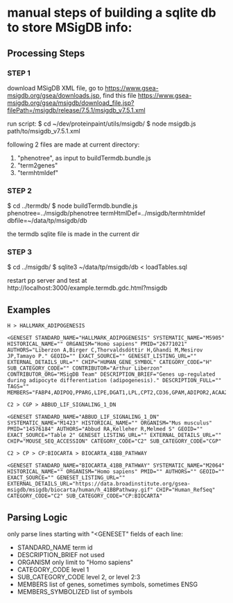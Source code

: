 # manual steps of building a sqlite db to store MSigDB info:

## Processing Steps

### STEP 1

download MSigDB XML file, go to https://www.gsea-msigdb.org/gsea/downloads.jsp, find this file
https://www.gsea-msigdb.org/gsea/msigdb/download_file.jsp?filePath=/msigdb/release/7.5.1/msigdb_v7.5.1.xml

run script:
$ cd ~/dev/proteinpaint/utils/msigdb/
$ node msigdb.js path/to/msigdb_v7.5.1.xml

following 2 files are made at current directory:
1. "phenotree", as input to buildTermdb.bundle.js
2. "term2genes"
3. "termhtmldef"


### STEP 2

$ cd ../termdb/
$ node buildTermdb.bundle.js phenotree=../msigdb/phenotree termHtmlDef=../msigdb/termhtmldef dbfile=~/data/tp/msigdb/db

the termdb sqlite file is made in the current dir


### STEP 3

$ cd ../msigdb/
$ sqlite3 ~/data/tp/msigdb/db < loadTables.sql 

restart pp server and test at http://localhost:3000/example.termdb.gdc.html?msigdb


## Examples
```
H > HALLMARK_ADIPOGENESIS

<GENESET STANDARD_NAME="HALLMARK_ADIPOGENESIS" SYSTEMATIC_NAME="M5905" HISTORICAL_NAME="" ORGANISM="Homo sapiens" PMID="26771021" AUTHORS="Liberzon A,Birger C,Thorvaldsdóttir H,Ghandi M,Mesirov JP,Tamayo P." GEOID="" EXACT_SOURCE="" GENESET_LISTING_URL="" EXTERNAL_DETAILS_URL="" CHIP="HUMAN_GENE_SYMBOL" CATEGORY_CODE="H" SUB_CATEGORY_CODE="" CONTRIBUTOR="Arthur Liberzon" CONTRIBUTOR_ORG="MSigDB Team" DESCRIPTION_BRIEF="Genes up-regulated during adipocyte differentiation (adipogenesis)." DESCRIPTION_FULL="" TAGS="" MEMBERS="FABP4,ADIPOQ,PPARG,LIPE,DGAT1,LPL,CPT2,CD36,GPAM,ADIPOR2,ACAA2,ETFB,ACOX1,ACADM,HADH,IDH1
```

```
C2 > CGP > ABBUD_LIF_SIGNALING_1_DN

<GENESET STANDARD_NAME="ABBUD_LIF_SIGNALING_1_DN" SYSTEMATIC_NAME="M1423" HISTORICAL_NAME="" ORGANISM="Mus musculus" PMID="14576184" AUTHORS="Abbud RA,Kelleher R,Melmed S" GEOID="" EXACT_SOURCE="Table 2" GENESET_LISTING_URL="" EXTERNAL_DETAILS_URL="" CHIP="MOUSE_SEQ_ACCESSION" CATEGORY_CODE="C2" SUB_CATEGORY_CODE="CGP"
```

```
C2 > CP > CP:BIOCARTA > BIOCARTA_41BB_PATHWAY

<GENESET STANDARD_NAME="BIOCARTA_41BB_PATHWAY" SYSTEMATIC_NAME="M2064" HISTORICAL_NAME="" ORGANISM="Homo sapiens" PMID="" AUTHORS="" GEOID="" EXACT_SOURCE="" GENESET_LISTING_URL="" EXTERNAL_DETAILS_URL="https://data.broadinstitute.org/gsea-msigdb/msigdb/biocarta/human/h_41BBPathway.gif" CHIP="Human_RefSeq" CATEGORY_CODE="C2" SUB_CATEGORY_CODE="CP:BIOCARTA" 
```

## Parsing Logic

only parse lines starting with "<GENESET"
fields of each line:
- STANDARD_NAME
	term id
- DESCRIPTION_BRIEF
	not used
- ORGANISM
	only limit to "Homo sapiens"
- CATEGORY_CODE
	level 1
- SUB_CATEGORY_CODE
	level 2, or
	level 2:3
- MEMBERS
	list of genes, sometimes symbols, sometimes ENSG
- MEMBERS_SYMBOLIZED
	list of symbols
